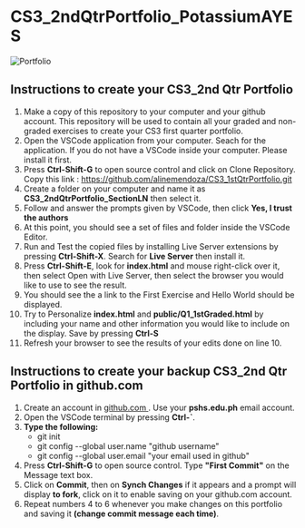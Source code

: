 # CS3_2ndQtrPortfolio_PotassiumAYES

![Portfolio](https://wiztoonz.com/wp-content/uploads/2022/04/Blog-Post-Portfolio.jpg)

## Instructions to create your CS3_2nd Qtr Portfolio
1. Make a copy of this repository to your computer and your github account.  This repository will be used to contain all your graded and non-graded exercises to create your CS3 first quarter portfolio.  
2. Open the VSCode application from your computer. Seach for the application.  If you do not have a VSCode inside your computer.  Please install it first.
3. Press **Ctrl-Shift-G** to open source control and click on Clone Repository.  Copy this link : https://github.com/alinemendoza/CS3_1stQtrPortfolio.git
4. Create a folder on your computer and name it as **CS3_2ndQtrPortfolio_SectionLN** then select it.
5. Follow and answer the prompts given by VSCode, then click **Yes, I trust the authors**
6. At this point, you should see a set of files and folder inside the VSCode Editor.  
7. Run and Test the copied files by installing Live Server extensions by pressing **Ctrl-Shift-X**. Search for **Live Server** then install it.
8. Press **Ctrl-Shift-E**, look for **index.html** and mouse right-click over it, then select Open with Live Server, then select the browser you would like to use to see the result.
9. You should see the a link to the First Exercise and Hello World should be displayed.
10. Try to Personalize **index.html** and **public/Q1_1stGraded.html** by including your name and other information you would like to include on the display. Save by pressing **Ctrl-S**
11. Refresh your browser to see the results of your edits done on line 10.

## Instructions to create your backup CS3_2nd Qtr Portfolio in github.com

1. Create an account in [github.com ](https://github.com).  Use your **pshs.edu.ph** email account.
2. Open the VSCode terminal by pressing **Ctrl-`**.
3. **Type the following:**
   - git init
   - git config --global user.name "github username" 
   - git config --global user.email "your email used in github"
4. Press **Ctrl-Shift-G** to open source control. Type **"First Commit"** on the Message text box.
5. Click on **Commit**, then on **Synch Changes** if it appears and a prompt will display **to fork**, click on it to enable saving on your github.com account.  
6. Repeat numbers 4 to 6 whenever you make changes on this portfolio and saving it **(change commit message each time)**.

